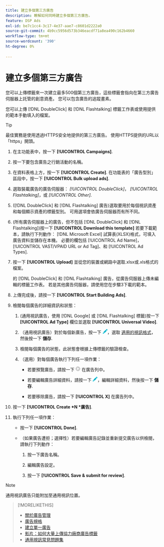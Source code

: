 ```yaml
---
title: 建立多個第三方廣告
description: 瞭解如何同時建立多個第三方廣告。
feature: DSP Ads
exl-id: be7c1cc4-3c17-4e37-aae7-c8601d2222a0
source-git-commit: 4b9cc5956d573b346eacdf71a8ea490c162b4660
workflow-type: tm+mt
source-wordcount: '390'
ht-degree: 0%

---
```


# 建立多個第三方廣告

您可以上傳標籤來一次建立最多500個第三方廣告，這些標籤會指向在第三方廣告伺服器上託管的創意資產。 您可以包含廣告的追蹤畫素。<!-- The bulksheet template for other ad servers says you can include 200. Which is it: 200 or 500? -->

您可以上傳 [!DNL DoubleClick] 和 [!DNL Flashtalking] 標籤工作表或使用提供的範本手動填入的檔案。

>[!TIP]
>
> 最佳實務是使用透過HTTPS安全地提供的第三方廣告。 使用HTTPS提供的URL以「https」開頭。

1. 在主功能表中，按一下 **[!UICONTROL Campaigns]**.

1. 按一下要包含廣告之行銷活動的名稱。

1. 在資料表格上方，按一下 **[!UICONTROL Create]**. 在功能表的「廣告型別」區段中，按一下 **[!UICONTROL Bulk upload ads]**.

1. 選取裝載廣告的廣告伺服器： *[!UICONTROL DoubleClick]*， *[!UICONTROL Flashtalking]*，或 *[!UICONTROL Other]*.

1. ([!DNL DoubleClick] 和 [!DNL Flashtalking] 廣告)選取要用於每個視訊資產和每個顯示資產的標籤型別。 可用選項會依廣告伺服器而有所不同。

1. (所有廣告伺服器上的廣告，但不包括 [!DNL DoubleClick] 和 [!DNL Flashtalking])按一下 **[!UICONTROL Download this template]** 若要下載範本，請執行下列動作： [!DNL Microsoft Excel] 試算表(XLSX)格式，可填入廣告資料並儲存在本機。 必要的欄包括 [!UICONTROL Ad Name]， [!UICONTROL VAST/VPAID URL or Ad Tag]、和 [!UICONTROL Ad Types].

1. 按一下 **[!UICONTROL Upload]** 並從您的裝置或網路中選取.xlsx或.xls格式的檔案。

   的 [!DNL DoubleClick] 和 [!DNL Flashtalking] 廣告，從廣告伺服器上傳未編輯的標籤工作表。 若是其他廣告伺服器，請使用您在步驟3下載的範本。

1. 上傳完成後，請按一下 **[!UICONTROL Start Building Ads]**.

1. 檢閱每個廣告的詳細資訊和狀態：

   1. (通用視訊廣告，使用 [!DNL Google] 或 [!DNL Flashtalking] 標籤)按一下 **[!UICONTROL Ad Type]** 欄位並選取 **[!UICONTROL Universal Video]**.

   1. （通用視訊廣告）對於每個新廣告，按一下 ![編輯](/help/dsp/assets/edit.png)，選取 [適用的視訊格式](/help/dsp/campaign-management/ads/ad-settings-universal-video.md)，然後按一下 **儲存**.

   1. 檢閱每個廣告的狀態，此狀態會根據上傳標籤的驗證檢查。

   1. （選用）對每個廣告執行下列任一項作業：

      * 若要預覽廣告，請按一下 ![play](/help/dsp/assets/play.png) 在廣告列中。

      * 若要編輯廣告詳細資料，請按一下 ![編輯](/help/dsp/assets/edit.png)，編輯詳細資料，然後按一下 **儲存**.

      * 若要移除廣告，請按一下 **[!UICONTROL X]** 在廣告列中。

1. 按一下 **[!UICONTROL Create *N *廣告]**.

1. 執行下列任一項作業：

   * 按一下 **[!UICONTROL Done]**.

   * （如果廣告遭拒；選擇性）若要編輯廣告記錄並重新提交廣告以供檢閱，請執行下列動作：

      1. 按一下廣告名稱。

      1. 編輯廣告設定。

      1. 按一下 **[!UICONTROL Save & submit for review]**.

>[!NOTE]
>
>通用視訊廣告只能附加至通用視訊位置。

>[!MORELIKETHIS]
>
>* [關於廣告管理](ad-about.md)
>* [廣告規格](ad-specs.md)
>* [建立單一廣告](ad-create.md)
>* [影片：如何大量上傳協力廠商廣告標籤](https://experienceleague.adobe.com/docs/advertising-learn/tutorials/dsp/bulk-upload-third-party-ad-tags.html)
>* [通用視訊常見問題集](/help/dsp/campaign-management/faq-universal-video.md)
